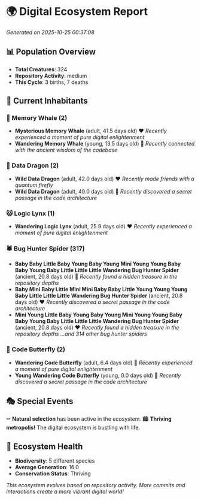 # 🌍 Digital Ecosystem Report
*Generated on 2025-10-25 00:37:08*

## 📊 Population Overview
- **Total Creatures**: 324
- **Repository Activity**: medium
- **This Cycle**: 3 births, 7 deaths

## 👥 Current Inhabitants

### 🐋 Memory Whale (2)
- **Mysterious Memory Whale** (adult, 41.5 days old) ❤️
  *Recently experienced a moment of pure digital enlightenment*
- **Wandering Memory Whale** (young, 13.5 days old) 💚
  *Recently connected with the ancient wisdom of the codebase*

### 🐉 Data Dragon (2)
- **Wild Data Dragon** (adult, 42.0 days old) ❤️
  *Recently made friends with a quantum firefly*
- **Wild Data Dragon** (adult, 40.0 days old) 💛
  *Recently discovered a secret passage in the code architecture*

### 🐱 Logic Lynx (1)
- **Wandering Logic Lynx** (adult, 25.9 days old) ❤️
  *Recently experienced a moment of pure digital enlightenment*

### 🕷️ Bug Hunter Spider (317)
- **Baby Baby Little Baby Young Baby Young Mini Young Young Baby Baby Young Baby Little Little Little Wandering Bug Hunter Spider** (ancient, 20.8 days old) 💛
  *Recently found a hidden treasure in the repository depths*
- **Baby Mini Baby Little Mini Mini Baby Baby Little Young Young Young Baby Little Little Little Wandering Bug Hunter Spider** (ancient, 20.8 days old) ❤️
  *Recently discovered a secret passage in the code architecture*
- **Mini Young Little Baby Young Baby Young Mini Young Young Baby Baby Young Baby Little Little Little Wandering Bug Hunter Spider** (ancient, 20.8 days old) ❤️
  *Recently found a hidden treasure in the repository depths*
  *...and 314 other bug hunter spiders*

### 🦋 Code Butterfly (2)
- **Wandering Code Butterfly** (adult, 6.4 days old) 💚
  *Recently experienced a moment of pure digital enlightenment*
- **Young Wandering Code Butterfly** (young, 0.0 days old) 💚
  *Recently discovered a secret passage in the code architecture*

## 🎭 Special Events

⚰️ **Natural selection** has been active in the ecosystem.
🏙️ **Thriving metropolis!** The digital ecosystem is bustling with life.

## 🔬 Ecosystem Health
- **Biodiversity**: 5 different species
- **Average Generation**: 16.0
- **Conservation Status**: Thriving

*This ecosystem evolves based on repository activity. More commits and interactions create a more vibrant digital world!*